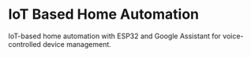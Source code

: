 # IoT Based Home Automation
 IoT-based home automation with ESP32 and Google Assistant for voice-controlled device management.
